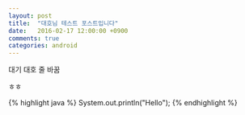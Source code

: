 ```yaml
---
layout: post
title:  "대호님 테스트 포스트입니다"
date:   2016-02-17 12:00:00 +0900
comments: true
categories: android
---
```

대기
대호
줄
바꿈

ㅎㅎ


{% highlight java %}
System.out.println("Hello");
{% endhighlight %}
